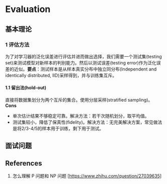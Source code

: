 # Evaluation

## 基本理论
### 1 评估方法
为了对学习器的泛化误差进行评估并进而做出选择，我们需要一个测试集(testing set)来测试模型对新样本的判别能力。然后以测试误差(testing error)作为泛化误差的近似。**要点**：测试样本是从样本真实分布中独立同分布(Independent and identically distributed, IID)采样得到，并与训练集互斥。
#### 1.1 留出法(hold-out)
直接将数据集划分为两个互斥的集合。使用分层采样(stratified sampling)。
**Cons**
- 单次估计结果不够稳定可靠。解决方法：若干次随机划分，取平均值。
- 测试集较小，降低了保真性(fidelity)。解决方法：无完美解决方案，常见做法是将2/3-4/5的样本用于训练，剩下用于测试。

## 面试问题

## References
1. 怎么理解 P 问题和 NP 问题 
[https://www.zhihu.com/question/27039635]
